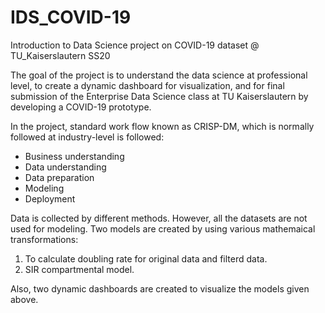 ﻿IDS_COVID-19
==============================

Introduction to Data Science project on COVID-19 dataset @ TU_Kaiserslautern SS20

The goal of the project is to understand the data science at professional level, to create a dynamic dashboard for visualization, and for final submission of the Enterprise Data Science class at TU Kaiserslautern by developing a COVID-19 prototype.

In the project, standard work flow known as CRISP-DM, which is normally followed at industry-level is followed:
- Business understanding
- Data understanding
- Data preparation
- Modeling
- Deployment   

Data is collected by different methods. However, all the datasets are not used for modeling.
Two models are created by using various mathemaical transformations: 
1. To calculate doubling rate for original data and filterd data.
2. SIR compartmental model. 

Also, two dynamic dashboards are created to visualize the models given above.

  

